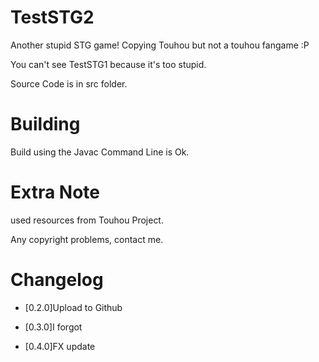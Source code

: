 # TestSTG2
Another stupid STG game! Copying Touhou but not a touhou fangame :P

You can't see TestSTG1 because it's too stupid. 

Source Code is in src folder.

# Building
Build using the Javac Command Line is Ok.

# Extra Note
used resources from Touhou Project.

Any copyright problems, contact me.
# Changelog

- [0.2.0]Upload to Github 

- [0.3.0]I forgot

- [0.4.0]FX update